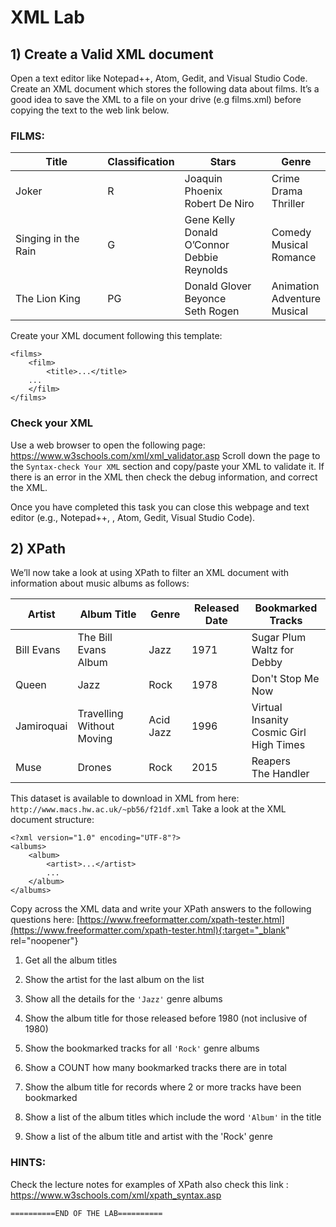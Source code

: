 # XML Lab

## 1) Create a Valid XML document

Open a text editor like Notepad++, Atom, Gedit, and Visual Studio Code. Create an XML document which stores the following data about films. It’s a good idea to save the XML to a file on your drive (e.g films.xml) before copying the text to the web link below. 

### FILMS:

| Title               | Classification | Stars                                                | Genre                                 |
| ------------------- | -------------- | ---------------------------------------------------- | ------------------------------------- |
| Joker               | R              | Joaquin Phoenix<br />Robert De Niro                  | Crime<br />Drama<br />Thriller        |
| Singing in the Rain | G              | Gene Kelly<br />Donald O’Connor<br />Debbie Reynolds | Comedy<br />Musical<br />Romance      |
| The Lion King       | PG             | Donald Glover<br />Beyonce<br />Seth Rogen           | Animation<br />Adventure<br />Musical |

Create your XML document following this template:

```<?xml version="1.0" encoding="UTF-8"?>
<films>
    <film>
    	<title>...</title>
	...
    </film>
</films>
```


### Check your XML

Use a web browser to open the following page: https://www.w3schools.com/xml/xml_validator.asp Scroll down the page to the `Syntax-check Your XML` section and copy/paste your XML to validate it. If there is an error in the XML then check the debug information, and correct the XML. 

Once you have completed this task you can close this webpage and text editor (e.g., Notepad++, , Atom, Gedit, Visual Studio Code).

## 2) XPath

We’ll now take a look at using XPath to filter an XML document with information about music albums as follows:

| Artist     | Album Title               | Genre     | Released Date | Bookmarked Tracks                                 |
| ---------- | ------------------------- | --------- | ------------- | ------------------------------------------------- |
| Bill Evans | The Bill Evans Album      | Jazz      | 1971          | Sugar Plum<br />Waltz for Debby                   |
| Queen      | Jazz                      | Rock      | 1978          | Don't Stop Me Now                                 |
| Jamiroquai | Travelling Without Moving | Acid Jazz | 1996          | Virtual Insanity<br />Cosmic Girl<br />High Times |
| Muse       | Drones                    | Rock      | 2015          | Reapers<br />The Handler                          |

This dataset is available to download in XML from here: `http://www.macs.hw.ac.uk/~pb56/f21df.xml` Take a look at the XML document structure:

```
<?xml version="1.0" encoding="UTF-8"?>
<albums>
    <album>
        <artist>...</artist>
        ...
    </album>
</albums>
```

Copy across the XML data and write your XPath answers to the following questions here: [https://www.freeformatter.com/xpath-tester.html](https://www.freeformatter.com/xpath-tester.html){:target="_blank" rel="noopener"} 

1. Get all the album titles

2. Show the artist for the last album on the list

3. Show all the details for the `'Jazz'` genre albums

4. Show the album title for those released before 1980 (not inclusive of 1980)

5. Show the bookmarked tracks for all `'Rock'` genre albums

6. Show a COUNT how many bookmarked tracks there are in total

7. Show the album title for records where 2 or more tracks have been bookmarked

8. Show a list of the album titles which include the word `'Album'` in the title

9. Show a list of the album title and artist with the 'Rock' genre

   

### HINTS:

Check the lecture notes for examples of XPath also check this link :
https://www.w3schools.com/xml/xpath_syntax.asp

```
==========END OF THE LAB==========
```